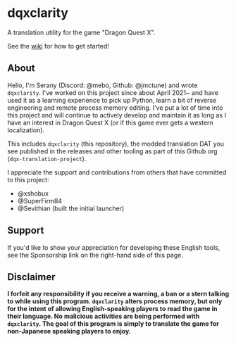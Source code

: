 # dqxclarity

A translation utility for the game "Dragon Quest X".

See the [wiki](https://dqx-translation-project.github.io/dqxclarity/) for how to get started!

## About

Hello, I'm Serany (Discord: @mebo, Github: @jmctune) and wrote `dqxclarity`. I've worked on this project since about April 2021~ and have used it as a learning experience to pick up Python, learn a bit of reverse engineering and remote process memory editing. I've put a lot of time into this project and will continue to actively develop and maintain it as long as I have an interest in Dragon Quest X (or if this game ever gets a western localization).

This includes `dqxclarity` (this repository), the modded translation DAT you see published in the releases and other tooling as part of this Github org (`dqx-translation-project`).

I appreciate the support and contributions from others that have committed to this project:

- @xshobux
- @SuperFirm84
- @Sevithian (built the initial launcher)

## Support

If you'd like to show your appreciation for developing these English tools, see the Sponsorship link on the right-hand side of this page.

## Disclaimer

**I forfeit any responsibility if you receive a warning, a ban or a stern talking to while using this program. `dqxclarity` alters process memory, but only for the intent of allowing English-speaking players to read the game in their language. No malicious activities are being performed with `dqxclarity`. The goal of this program is simply to translate the game for non-Japanese speaking players to enjoy.**
